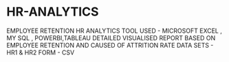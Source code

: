 # HR-ANALYTICS
EMPLOYEE RETENTION
HR ANALYTICS
TOOL USED - MICROSOFT EXCEL , MY SQL , POWERBI,TABLEAU
DETAILED VISUALISED REPORT BASED ON EMPLOYEE RETENTION AND CAUSED OF ATTRITION RATE
DATA SETS - HR1 & HR2
FORM - CSV
